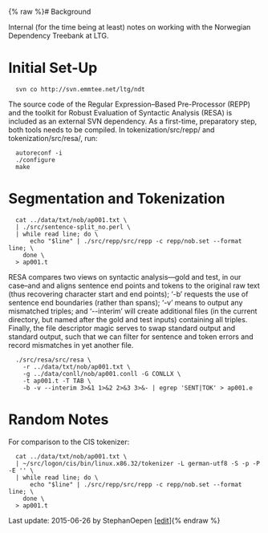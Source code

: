{% raw %}# Background

Internal (for the time being at least) notes on working with the
Norwegian Dependency Treebank at LTG.

# Initial Set-Up

      svn co http://svn.emmtee.net/ltg/ndt

The source code of the Regular Expression–Based Pre-Processor (REPP) and
the toolkit for Robust Evaluation of Syntactic Analysis (RESA) is
included as an external SVN dependency. As a first-time, preparatory
step, both tools needs to be compiled. In tokenization/src/repp/ and
tokenization/src/resa/, run:

      autoreconf -i
      ./configure
      make

# Segmentation and Tokenization

      cat ../data/txt/nob/ap001.txt \
      | ./src/sentence-split_no.perl \
      | while read line; do \
          echo "$line" | ./src/repp/src/repp -c repp/nob.set --format line; \
        done \
      > ap001.t

RESA compares two views on syntactic analysis—gold and test, in our
case–and and aligns sentence end points and tokens to the original raw
text (thus recovering character start and end points); ‘-b’ requests the
use of sentence end boundaries (rather than spans); ‘-v’ means to output
any mismatched triples; and ‘--interim’ will create additional files (in
the current directory, but named after the gold and test inputs)
containing all triples. Finally, the file descriptor magic serves to
swap standard output and standard output, such that we can filter for
sentence and token errors and record mismatches in yet another file.

      ./src/resa/src/resa \
        -r ../data/txt/nob/ap001.txt \
        -g ../data/conll/nob/ap001.conll -G CONLLX \
        -t ap001.t -T TAB \
        -b -v --interim 3>&1 1>&2 2>&3 3>&- | egrep 'SENT|TOK' > ap001.e

# Random Notes

For comparison to the CIS tokenizer:

      cat ../data/txt/nob/ap001.txt \
      | ~/src/logon/cis/bin/linux.x86.32/tokenizer -L german-utf8 -S -p -P -E '' \
      | while read line; do \
          echo "$line" | ./src/repp/src/repp -c repp/nob.set --format line; \
        done \
      > ap001.t

Last update: 2015-06-26 by StephanOepen [[edit](https://github.com/delph-in/docs/wiki/NdtTop/_edit)]{% endraw %}